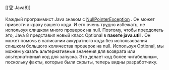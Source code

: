 
[[🏆 Java8]]

Каждый программист Java знаком с [NullPointerException](https://www.geeksforgeeks.org/null-pointer-exception-in-java/) . Он может привести к краху вашего кода. И его очень трудно избежать, не используя слишком много проверок на null. Поэтому, чтобы преодолеть это, Java 8 представил новый класс Optional в ****пакете java.util**** . Он может помочь в написании аккуратного кода без использования слишком большого количества проверок на null. Используя Optional, мы можем указать альтернативные значения для возврата или альтернативный код для запуска. Это делает код более читабельным, поскольку факты, которые были скрыты, теперь видны разработчику.